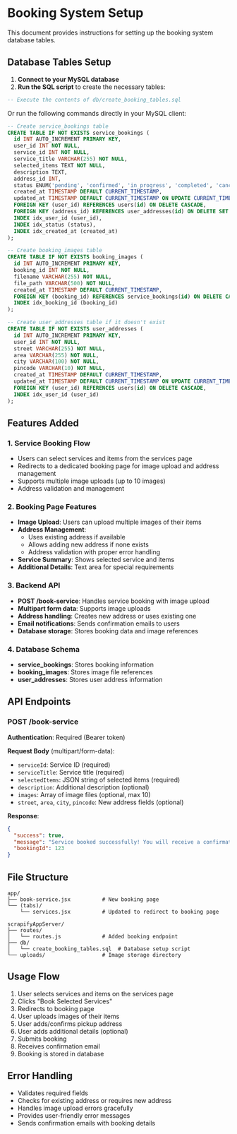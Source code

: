 # Booking System Setup

This document provides instructions for setting up the booking system database tables.

## Database Tables Setup

1. **Connect to your MySQL database**
2. **Run the SQL script** to create the necessary tables:

```sql
-- Execute the contents of db/create_booking_tables.sql
```

Or run the following commands directly in your MySQL client:

```sql
-- Create service_bookings table
CREATE TABLE IF NOT EXISTS service_bookings (
  id INT AUTO_INCREMENT PRIMARY KEY,
  user_id INT NOT NULL,
  service_id INT NOT NULL,
  service_title VARCHAR(255) NOT NULL,
  selected_items TEXT NOT NULL,
  description TEXT,
  address_id INT,
  status ENUM('pending', 'confirmed', 'in_progress', 'completed', 'cancelled') DEFAULT 'pending',
  created_at TIMESTAMP DEFAULT CURRENT_TIMESTAMP,
  updated_at TIMESTAMP DEFAULT CURRENT_TIMESTAMP ON UPDATE CURRENT_TIMESTAMP,
  FOREIGN KEY (user_id) REFERENCES users(id) ON DELETE CASCADE,
  FOREIGN KEY (address_id) REFERENCES user_addresses(id) ON DELETE SET NULL,
  INDEX idx_user_id (user_id),
  INDEX idx_status (status),
  INDEX idx_created_at (created_at)
);

-- Create booking_images table
CREATE TABLE IF NOT EXISTS booking_images (
  id INT AUTO_INCREMENT PRIMARY KEY,
  booking_id INT NOT NULL,
  filename VARCHAR(255) NOT NULL,
  file_path VARCHAR(500) NOT NULL,
  created_at TIMESTAMP DEFAULT CURRENT_TIMESTAMP,
  FOREIGN KEY (booking_id) REFERENCES service_bookings(id) ON DELETE CASCADE,
  INDEX idx_booking_id (booking_id)
);

-- Create user_addresses table if it doesn't exist
CREATE TABLE IF NOT EXISTS user_addresses (
  id INT AUTO_INCREMENT PRIMARY KEY,
  user_id INT NOT NULL,
  street VARCHAR(255) NOT NULL,
  area VARCHAR(255) NOT NULL,
  city VARCHAR(100) NOT NULL,
  pincode VARCHAR(10) NOT NULL,
  created_at TIMESTAMP DEFAULT CURRENT_TIMESTAMP,
  updated_at TIMESTAMP DEFAULT CURRENT_TIMESTAMP ON UPDATE CURRENT_TIMESTAMP,
  FOREIGN KEY (user_id) REFERENCES users(id) ON DELETE CASCADE,
  INDEX idx_user_id (user_id)
);
```

## Features Added

### 1. Service Booking Flow
- Users can select services and items from the services page
- Redirects to a dedicated booking page for image upload and address management
- Supports multiple image uploads (up to 10 images)
- Address validation and management

### 2. Booking Page Features
- **Image Upload**: Users can upload multiple images of their items
- **Address Management**: 
  - Uses existing address if available
  - Allows adding new address if none exists
  - Address validation with proper error handling
- **Service Summary**: Shows selected service and items
- **Additional Details**: Text area for special requirements

### 3. Backend API
- **POST /book-service**: Handles service booking with image upload
- **Multipart form data**: Supports image uploads
- **Address handling**: Creates new address or uses existing one
- **Email notifications**: Sends confirmation emails to users
- **Database storage**: Stores booking data and image references

### 4. Database Schema
- **service_bookings**: Stores booking information
- **booking_images**: Stores image file references
- **user_addresses**: Stores user address information

## API Endpoints

### POST /book-service
**Authentication**: Required (Bearer token)

**Request Body** (multipart/form-data):
- `serviceId`: Service ID (required)
- `serviceTitle`: Service title (required)
- `selectedItems`: JSON string of selected items (required)
- `description`: Additional description (optional)
- `images`: Array of image files (optional, max 10)
- `street`, `area`, `city`, `pincode`: New address fields (optional)

**Response**:
```json
{
  "success": true,
  "message": "Service booked successfully! You will receive a confirmation email shortly.",
  "bookingId": 123
}
```

## File Structure

```
app/
├── book-service.jsx          # New booking page
└── (tabs)/
    └── services.jsx          # Updated to redirect to booking page

scrapifyAppServer/
├── routes/
│   └── routes.js             # Added booking endpoint
├── db/
│   └── create_booking_tables.sql  # Database setup script
└── uploads/                  # Image storage directory
```

## Usage Flow

1. User selects services and items on the services page
2. Clicks "Book Selected Services"
3. Redirects to booking page
4. User uploads images of their items
5. User adds/confirms pickup address
6. User adds additional details (optional)
7. Submits booking
8. Receives confirmation email
9. Booking is stored in database

## Error Handling

- Validates required fields
- Checks for existing address or requires new address
- Handles image upload errors gracefully
- Provides user-friendly error messages
- Sends confirmation emails with booking details 